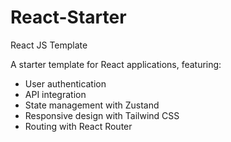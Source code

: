 # React-Starter

React JS Template

A starter template for React applications, featuring:

- User authentication
- API integration
- State management with Zustand
- Responsive design with Tailwind CSS
- Routing with React Router
